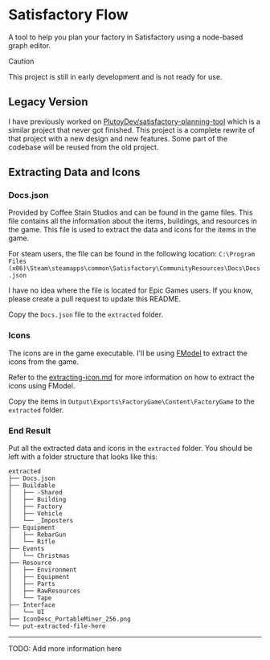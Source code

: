 # Satisfactory Flow

A tool to help you plan your factory in Satisfactory using a node-based graph editor.

> [!CAUTION]
> This project is still in early development and is not ready for use.

## Legacy Version

I have previously worked on [PlutoyDev/satisfactory-planning-tool](https://github.com/PlutoyDev/satisfactory-planning-tool) which is a similar project that never got finished. This project is a complete rewrite of that project with a new design and new features. Some part of the codebase will be reused from the old project.

<!-- TODO: Split development instructions into a separate file. I'm too lazy to do it now -->

## Extracting Data and Icons

### Docs.json

Provided by Coffee Stain Studios and can be found in the game files. This file contains all the information about the items, buildings, and resources in the game. This file is used to extract the data and icons for the items in the game.

For steam users, the file can be found in the following location: `C:\Program Files (x86)\Steam\steamapps\common\Satisfactory\CommunityResources\Docs\Docs.json`

I have no idea where the file is located for Epic Games users. If you know, please create a pull request to update this README.

Copy the `Docs.json` file to the `extracted` folder.

### Icons

The icons are in the game executable. I'll be using [FModel](https://fmodel.app/) to extract the icons from the game.

Refer to the [extracting-icon.md](docs/extracting-icon.md) for more information on how to extract the icons using FModel.

Copy the items in `Output\Exports\FactoryGame\Content\FactoryGame` to the `extracted` folder.

### End Result

Put all the extracted data and icons in the `extracted` folder. You should be left with a folder structure that looks like this:

```
extracted
├── Docs.json
├── Buildable
│   ├── -Shared
│   ├── Building
│   ├── Factory
│   ├── Vehicle
│   └── _Imposters
├── Equipment
│   ├── RebarGun
│   └── Rifle
├── Events
│   └── Christmas
├── Resource
│   ├── Environment
│   ├── Equipment
│   ├── Parts
│   ├── RawResources
│   └── Tape
├── Interface
│   └── UI
├── IconDesc_PortableMiner_256.png
└── put-extracted-file-here
```

---

<!-- TODO: README.md -->

TODO: Add more information here
